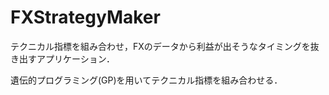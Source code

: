 # FXStrategyMaker
テクニカル指標を組み合わせ，FXのデータから利益が出そうなタイミングを抜き出すアプリケーション．

遺伝的プログラミング(GP)を用いてテクニカル指標を組み合わせる．
